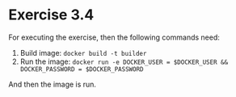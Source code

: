 # Exercise 3.4

For executing the exercise, then the following commands need:

1. Build image: ```docker build -t builder```
2. Run the image: ```docker run -e DOCKER_USER = $DOCKER_USER && DOCKER_PASSWORD = $DOCKER_PASSWORD```

And then the image is run. 